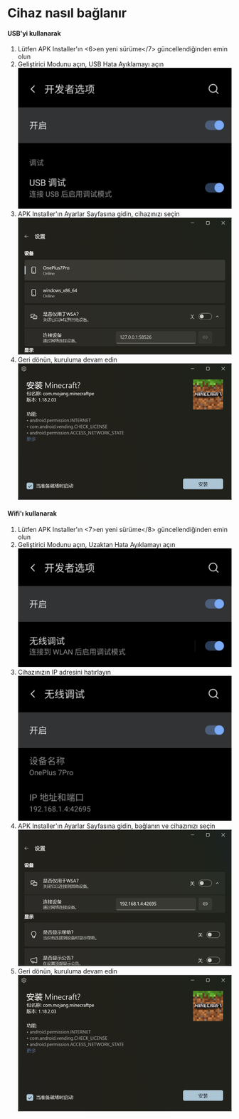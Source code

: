 # Cihaz nasıl bağlanır
#### USB'yi kullanarak
1. Lütfen APK Installer'ın <6>en yeni sürüme</7> güncellendiğinden emin olun
2. Geliştirici Modunu açın, USB Hata Ayıklamayı açın![Developer Mode](https://raw.githubusercontent.com/Paving-Base/APK-Installer/screenshots/Documents/Tutorials/How%20To%20Connect%20Device/Images/Screenshot_20221002-172252.jpg)
3. APK Installer'ın Ayarlar Sayfasına gidin, cihazınızı seçin![Ayarlar Sayfası](https://raw.githubusercontent.com/Paving-Base/APK-Installer/screenshots/Documents/Tutorials/How%20To%20Connect%20Device/Images/Snipaste_2022-10-02_17-37-30.png)
4. Geri dönün, kuruluma devam edin![Yüklemeyi Sürdür](https://raw.githubusercontent.com/Paving-Base/APK-Installer/screenshots/Documents/Tutorials/How%20To%20Connect%20Device/Images/Snipaste_2022-10-02_17-34-04.png)
#### Wifi'ı kullanarak
1. Lütfen APK Installer'ın <7>en yeni sürüme</8> güncellendiğinden emin olun
2. Geliştirici Modunu açın, Uzaktan Hata Ayıklamayı açın![Developer Mode](https://raw.githubusercontent.com/Paving-Base/APK-Installer/screenshots/Documents/Tutorials/How%20To%20Connect%20Device/Images/Screenshot_20221002-174001.jpg)
3. Cihazınızın IP adresini hatırlayın![IP adresleri](https://raw.githubusercontent.com/Paving-Base/APK-Installer/screenshots/Documents/Tutorials/How%20To%20Connect%20Device/Images/Screenshot_20221002-174200.jpg)
3. APK Installer'ın Ayarlar Sayfasına gidin, bağlanın ve cihazınızı seçin![Ayarlar Sayfası](https://raw.githubusercontent.com/Paving-Base/APK-Installer/screenshots/Documents/Tutorials/How%20To%20Connect%20Device/Images/Snipaste_2022-10-02_17-46-28.png)
4. Geri dönün, kuruluma devam edin![Yüklemeyi Sürdür](https://raw.githubusercontent.com/Paving-Base/APK-Installer/screenshots/Documents/Tutorials/How%20To%20Connect%20Device/Images/Snipaste_2022-10-02_17-34-04.png)
